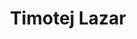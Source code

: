 ---
SICRIS: '35423'
draft: false
fixName: timotej_lazar
lab: Laboratorij za umetno inteligenco
labPos: Član laboratorija
location: R3.54 - Laboratorij LUI
mailInfo: timotej.lazar@fri.uni-lj.si
officeHours: null
profName: asist. Timotej Lazar
profTitle: Asistent
telephoneInfo: null
title: Timotej Lazar
---